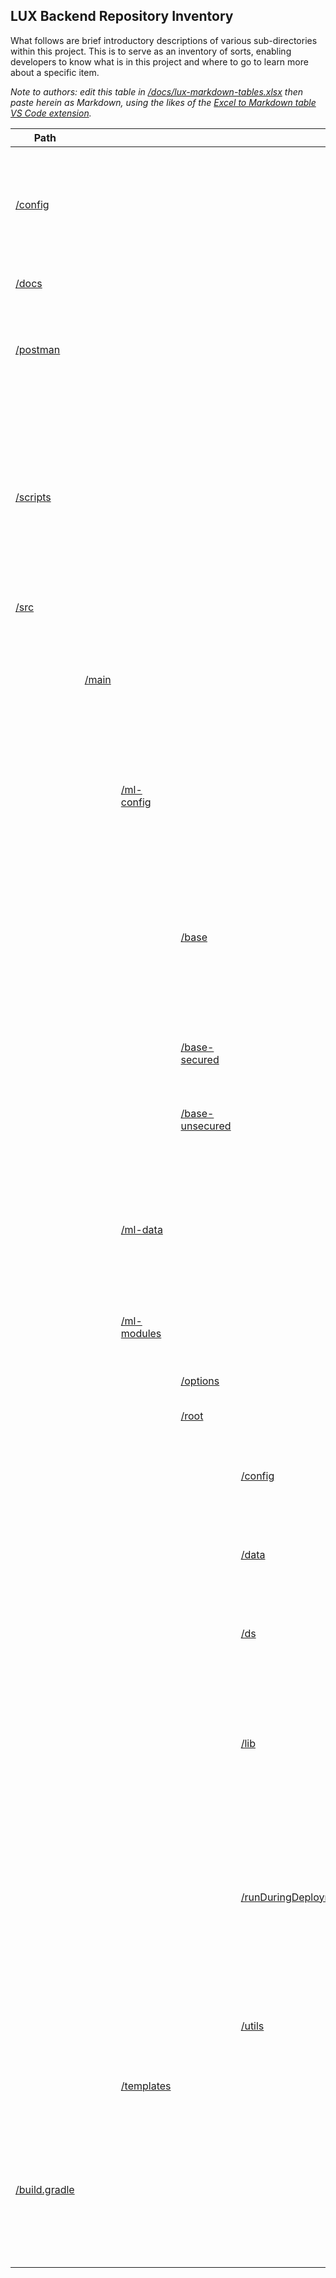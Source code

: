 ## **LUX Backend Repository Inventory**

What follows are brief introductory descriptions of various sub-directories within this project.  This is to serve as an inventory of sorts, enabling developers to know what is in this project and where to go to learn more about a specific item.

*Note to authors: edit this table in [/docs/lux-markdown-tables.xlsx](/docs/lux-markdown-tables.xlsx) then paste herein as Markdown, using the likes of the [Excel to Markdown table VS Code extension](https://marketplace.visualstudio.com/items?itemName=csholmq.excel-to-markdown-table).*

| Path                           |                    |                                     |                                                       |                                                                       |                                                                                                                                                                                             | Introduction                                                                                                                                                                                  | More                                                                                                                                                                                                                      |
|--------------------------------|--------------------|-------------------------------------|-------------------------------------------------------|-----------------------------------------------------------------------|---------------------------------------------------------------------------------------------------------------------------------------------------------------------------------------------|-----------------------------------------------------------------------------------------------------------------------------------------------------------------------------------------------|---------------------------------------------------------------------------------------------------------------------------------------------------------------------------------------------------------------------------|
| [/config](/config)             |                    |                                     |                                                       |                                                                       |                                                                                                                                                                                             | Search tag configuration.  Partial ML Gradle configurations, referenced during custom token replacement.                                                                                      | [Custom Token Replacement](/docs/lux-backend-deployment.md#custom-token-replacement)                                                                                                                                      |
| [/docs](/docs)                 |                    |                                     |                                                       |                                                                       |                                                                                                                                                                                             | Majority of the backend's documentation.                                                                                                                                                      | [/README.md](/README.md)                                                                                                                                                                                                  |
| [/postman](/postman)           |                    |                                     |                                                       |                                                                       |                                                                                                                                                                                             | Contains exports of Postman LUX-related requests and environment template.                                                                                                                    | [LUX Postman Workspace](/docs/lux-postman-workspace.md)                                                                                                                                                                   |
| [/scripts](/scripts)           |                    |                                     |                                                       |                                                                       |                                                                                                                                                                                             | Developer and admin scripts not deployed to an environment.  May be executed from within VS Code, and thus can serve as a way to collaborate on queries outside of a Query Console workspace. |                                                                                                                                                                                                                           |
| [/src](/src)                   |                    |                                     |                                                       |                                                                       |                                                                                                                                                                                             |                                                                                                                                                                                               |                                                                                                                                                                                                                           |
|                                | [/main](/src/main) |                                     |                                                       |                                                                       |                                                                                                                                                                                             | All of the project's runtime code, most of its MarkLogic configuration, and some data all within ML Gradle's conventions.                                                                     |                                                                                                                                                                                                                           |
|                                |                    | [/ml-config](/src/main/ml-config)   |                                                       |                                                                       |                                                                                                                                                                                             | All of the project's ML Gradle configuration directories.  Selected ones may vary by environment.                                                                                             | [Gradle Properties](/docs/lux-backend-deployment.md#gradle-properties)                                                                                                                                                    |
|                                |                    |                                     | [/base](/src/main/ml-config/base)                     |                                                                       |                                                                                                                                                                                             | The base configuration directory applicable to all environments.  It includes the group configuration, main content database, roles, and application servers.                                 |                                                                                                                                                                                                                           |
|                                |                    |                                     | [/base-secured](/src/main/ml-config/base-secured)     |                                                                       |                                                                                                                                                                                             | HTTPS settings that stack on top of the base configuration.                                                                                                                                   |                                                                                                                                                                                                                           |
|                                |                    |                                     | [/base-unsecured](/src/main/ml-config/base-unsecured) |                                                                       |                                                                                                                                                                                             | Defines a local, non-admin user to perform most of deployments with.                                                                                                                          |                                                                                                                                                                                                                           |
|                                |                    | [/ml-data](/src/main/ml-data)       |                                                       |                                                                       |                                                                                                                                                                                             | ML Gradle's default data directory. Presently only used for thesauri but need not be limited to. Not expecting to load datasets here though.                                                  |                                                                                                                                                                                                                           |
|                                |                    | [/ml-modules](/src/main/ml-modules) |                                                       |                                                                       |                                                                                                                                                                                             | The modules applicable to all environments.                                                                                                                                                   |                                                                                                                                                                                                                           |
|                                |                    |                                     | [/options](/src/main/ml-modules/options)              |                                                                       | /v1/search options, which this project does not use.                                                                                                                                        |                                                                                                                                                                                               |                                                                                                                                                                                                                           |
|                                |                    |                                     | [/root](/src/main/ml-modules/root)                    |                                                                       |                                                                                                                                                                                             |                                                                                                                                                                                               |                                                                                                                                                                                                                           |
|                                |                    |                                     |                                                       | [/config](/src/main/ml-modules/root/config)                           | Configuration for search, facets, and more.  Includes placeholder files that are replaced during deployment.                                                                                |                                                                                                                                                                                               |                                                                                                                                                                                                                           |
|                                |                    |                                     |                                                       | [/data](/src/main/ml-modules/root/data)                               | Includes the words to exclude from search criteria.                                                                                                                                         |                                                                                                                                                                                               |                                                                                                                                                                                                                           |
|                                |                    |                                     |                                                       | [/ds](/src/main/ml-modules/root/ds)                                   | All of LUX's custom MarkLogic data services, which should just be wrappers to library modules.                                                                                              | [LUX Backend API Usage Documentation](/docs/lux-backend-api-usage.md)                                                                                                                         |                                                                                                                                                                                                                           |
|                                |                    |                                     |                                                       | [/lib](/src/main/ml-modules/root/lib)                                 | The heart of LUX's backend implementation, where developers get to spend most of their time when they're lucky :)                                                                           |                                                                                                                                                                                               |                                                                                                                                                                                                                           |
|                                |                    |                                     |                                                       | [/runDuringDeployment](/src/main/ml-modules/root/runDuringDeployment) | Includes scripts to deploy then execute during deployment, directly supporting generators for the data constants, remaining search terms, related lists, and advanced search configuration. | [LUX Gradle Tasks](/docs/lux-backend-build-tool-and-tasks.md#lux-gradle-tasks), [Data Constants](/docs/lux-backend-data-constants.md)                                                         |                                                                                                                                                                                                                           |
|                                |                    |                                     |                                                       | [/utils](/src/main/ml-modules/root/utils)                             | A few utility functions and classes used by the library code.                                                                                                                               |                                                                                                                                                                                               |                                                                                                                                                                                                                           |
|                                |                    | [/templates](/src/main/templates)   |                                                       |                                                                       |                                                                                                                                                                                             | JavaScript template files used by [/build.gradle](/build.gradle)                                                                                                                              | [JavaScript Template Files](/docs/lux-backend-build-tool-and-tasks.md#javascript-template-files)                                                                                                                          |
| [/build.gradle](/build.gradle) |                    |                                     |                                                       |                                                                       |                                                                                                                                                                                             | The build script.                                                                                                                                                                             | [LUX Backend Local Developer Environment](/docs/lux-backend-setup-local-env.md), [LUX Backend Deployment](/docs/lux-backend-deployment.md), [LUX Backend Build Tool and Tasks](/docs/lux-backend-build-tool-and-tasks.md) |